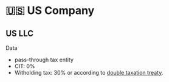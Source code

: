 # 🇺🇸 US Company

## US LLC

Data
* pass-through tax entity
* CIT: 0%
* Witholding tax: 30% or according to [double taxation treaty](https://ibkr.info/node/861).
